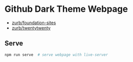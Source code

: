 # Github Dark Theme Webpage

- [zurb/foundation-sites](https://github.com/zurb/foundation-sites)
- [zurb/twentytwenty](https://github.com/zurb/twentytwenty)

## Serve

```bash
npm run serve  # serve webpage with live-server
```
